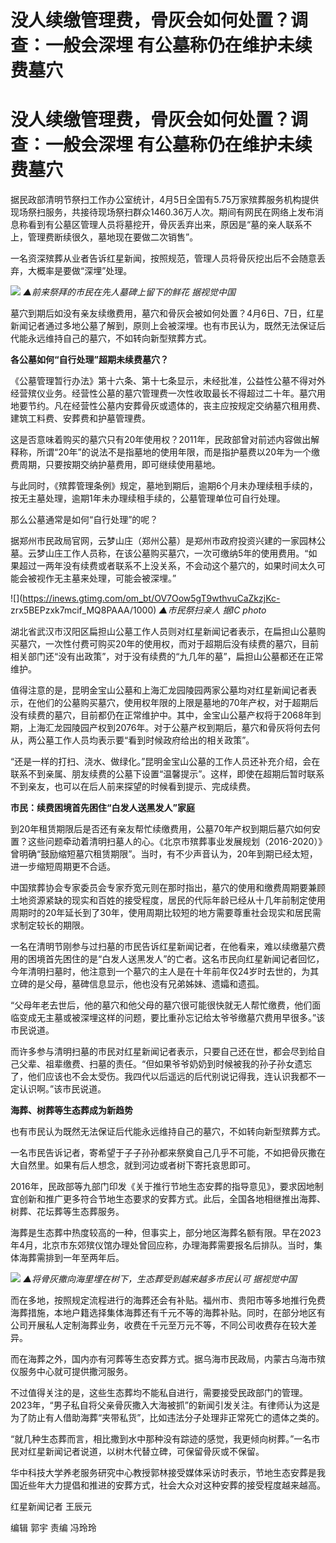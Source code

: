 # ​没人续缴管理费，骨灰会如何处置？调查：一般会深埋 有公墓称仍在维护未续费墓穴

# ​没人续缴管理费，骨灰会如何处置？调查：一般会深埋 有公墓称仍在维护未续费墓穴

据民政部清明节祭扫工作办公室统计，4月5日全国有5.75万家殡葬服务机构提供现场祭扫服务，共接待现场祭扫群众1460.36万人次。期间有网民在网络上发布消息称看到有公墓区管理人员将墓挖开，骨灰丢弃出来，原因是“墓的亲人联系不上，管理费断续很久，墓地现在要做二次销售”。

一名资深殡葬从业者告诉红星新闻，按照规范，管理人员将骨灰挖出后不会随意丢弃，大概率是要做“深埋”处理。

![](https://inews.gtimg.com/om_bt/O-IBHmJ7ZueQmpZ0D8yTlomgjspB7uq6VimkK0vWYsSskAA/1000)
_▲前来祭拜的市民在先人墓碑上留下的鲜花 据视觉中国_

墓穴到期后如没有亲友续缴费用，墓穴和骨灰会被如何处置？4月6日、7日，红星新闻记者通过多地公墓了解到，原则上会被深埋。也有市民认为，既然无法保证后代能永远维持自己的墓穴，不如转向新型殡葬方式。

**各公墓如何“自行处理”超期未续费墓穴？**

《公墓管理暂行办法》第十六条、第十七条显示，未经批准，公益性公墓不得对外经营殡仪业务。经营性公墓的墓穴管理费一次性收取最长不得超过二十年。墓穴用地要节约。凡在经营性公墓内安葬骨灰或遗体的，丧主应按规定交纳墓穴租用费、建筑工料费、安葬费和护墓管理费。

这是否意味着购买的墓穴只有20年使用权？2011年，民政部曾对前述内容做出解释称，所谓“20年”的说法不是指墓地的使用年限，而是指护墓费以20年为一个缴费周期，只要按期交纳护墓费用，即可继续使用墓地。

与此同时，《殡葬管理条例》规定，墓地到期后，逾期6个月未办理续租手续的，按无主墓处理，逾期1年未办理续租手续的，公墓管理单位可自行处理。

那么公墓通常是如何“自行处理”的呢？

据郑州市民政局官网，云梦山庄（郑州公墓）是郑州市政府投资兴建的一家园林公墓。云梦山庄工作人员称，在该公墓购买墓穴，一次可缴纳5年的使用费用。“如果超过一两年没有续费或者联系不上没关系，不会动这个墓穴的，如果时间太久可能会被视作无主墓来处理，可能会被深埋。”

![](https://inews.gtimg.com/om_bt/OV7Oow5gT9wthvuCaZkzjKc-
zrx5BEPzxk7mcif_MQ8PAAA/1000) _▲市民祭扫亲人 据IC photo_

湖北省武汉市汉阳区扁担山公墓工作人员则对红星新闻记者表示，在扁担山公墓购买墓穴，一次性付费可购买20年的使用权，而对于超期后没有续费的墓穴，目前相关部门还“没有出政策”，对于没有续费的“九几年的墓”，扁担山公墓都还在正常维护。

值得注意的是，昆明金宝山公墓和上海汇龙园陵园两家公墓均对红星新闻记者表示，在他们的公墓购买墓穴，使用权年限的上限是墓地的70年产权，对于超期后没有续费的墓穴，目前都仍在正常维护中。其中，金宝山公墓产权将于2068年到期，上海汇龙园陵园产权到2076年。对于公墓产权到期后，墓穴和骨灰将何去何从，两公墓工作人员均表示要“看到时候政府给出的相关政策”。

“还是一样的打扫、浇水、做绿化。”昆明金宝山公墓的工作人员还补充介绍，会在联系不到亲属、朋友续费的公墓下设置“温馨提示”。这样，即使在超期后暂时联系不到亲友，也可以在后人前来探望的时候看到提示、完成续费。

**市民：续费困境首先困住“白发人送黑发人”家庭**

到20年租赁期限后是否还有亲友帮忙续缴费用，公墓70年产权到期后墓穴如何安置？这些问题牵动着清明扫墓人的心。《北京市殡葬事业发展规划（2016-2020）》曾明确“鼓励缩短墓穴租赁期限”。当时，有不少声音认为，20年到期已经太短，进一步缩短周期更不合适。

中国殡葬协会专家委员会专家乔宽元则在那时指出，墓穴的使用和缴费周期要兼顾土地资源紧缺的现实和百姓的接受程度，居民的代际年龄已经从十几年前制定使用周期时的20年延长到了30年，使用周期比较短的地方需要尊重社会现实和居民需求制定较长的期限。

一名在清明节刚参与过扫墓的市民告诉红星新闻记者，在他看来，难以续缴墓穴费用的困境首先困住的是“白发人送黑发人”的亡者。这名市民向红星新闻记者回忆，今年清明扫墓时，他注意到一个墓穴的主人是在十年前年仅24岁时去世的，为其立碑的是父母，墓碑信息显示，他也没有兄弟姊妹、遗孀和遗孤。

“父母年老去世后，他的墓穴和他父母的墓穴很可能很快就无人帮忙缴费，他们面临变成无主墓或被深埋这样的问题，要比重孙忘记给太爷爷缴墓穴费用早很多。”该市民说道。

而许多参与清明扫墓的市民对红星新闻记者表示，只要自己还在世，都会尽到给自己父辈、祖辈缴费、扫墓的责任。“但如果爷爷奶奶到时候被我的孙子孙女遗忘了，他们应该也不会太受伤。我四代以后遥远的后代别说记得我，连认识我都不一定认识啊。”该市民说道。

**海葬、树葬等生态葬成为新趋势**

也有市民认为既然无法保证后代能永远维持自己的墓穴，不如转向新型殡葬方式。

一名市民告诉记者，寄希望于子子孙孙都来祭奠自己几乎不可能，不如把骨灰撒在大自然里。如果有后人想念，就到河边或者树下寄托哀思即可。

2016年，民政部等九部门印发《关于推行节地生态安葬的指导意见》，要求因地制宜创新和推广更多符合节地生态要求的安葬方式。此后，全国各地相继推出海葬、树葬、花坛葬等生态葬服务。

海葬是生态葬中热度较高的一种，但事实上，部分地区海葬名额有限。早在2023年4月，北京市东郊殡仪馆办理处曾回应称，办理海葬需要报名后排队。当时，集体海葬需排到一年至两年后。

![](https://inews.gtimg.com/om_bt/OoJaexdiqT_oWdkNmBLLpsJb8gBplDcv8Y6Sghub8DyWEAA/1000)
_▲将骨灰撒向海里埋在树下，生态葬受到越来越多市民认可 据视觉中国_

而在多地，按照规定流程进行的海葬还会有补贴。福州市、贵阳市等多地推行免费海葬措施，本地户籍选择集体海葬还有千元不等的海葬补贴。同时，在部分地区有公司开展私人定制海葬业务，收费在千元至万元不等，不同公司收费存在较大差异。

而在海葬之外，国内亦有河葬等生态安葬方式。据乌海市民政局，内蒙古乌海市殡仪服务中心就可提供撒河服务。

不过值得关注的是，这些生态葬均不能私自进行，需要接受民政部门的管理。2023年，“男子私自将父亲骨灰撒入大海被抓”的新闻引发关注。有律师认为这是为了防止有人借助海葬“夹带私货”，比如违法分子处理非正常死亡的遗体之类的。

“就几种生态葬而言，相比撒到水中那种没有踪迹的感觉，我更倾向树葬。”一名市民对红星新闻记者说道，以树木代替立碑，可保留骨灰或不保留。

华中科技大学养老服务研究中心教授郭林接受媒体采访时表示，节地生态安葬是我国近些年大力提倡和推进的安葬方式，社会大众对这种安葬的接受程度越来越高。

红星新闻记者 王辰元

编辑 郭宇 责编 冯玲玲

